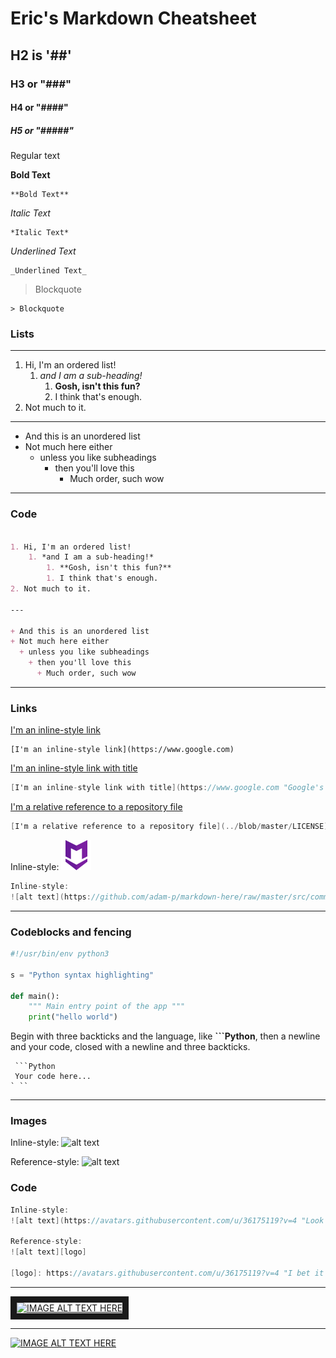 # Eric's Markdown Cheatsheet

## H2 is '##'

### H3 or "###"

#### H4 or "####"

##### H5 or "#####"

Regular text

**Bold Text**

```
**Bold Text**
```

*Italic Text*

```
*Italic Text*
```

_Underlined Text_

```
_Underlined Text_
```

> Blockquote

```
> Blockquote
```

### Lists

---

1. Hi, I'm an ordered list!  
    1. *and I am a sub-heading!*  
        1. **Gosh, isn't this fun?**  
        1. I think that's enough.
2. Not much to it.

---

+ And this is an unordered list
+ Not much here either  
  + unless you like subheadings  
    + then you'll love this  
      + Much order, such wow

---

### Code

```Markdown

1. Hi, I'm an ordered list!  
    1. *and I am a sub-heading!*  
        1. **Gosh, isn't this fun?**  
        1. I think that's enough.
2. Not much to it.

---

+ And this is an unordered list
+ Not much here either  
  + unless you like subheadings  
    + then you'll love this  
      + Much order, such wow

```

---

### Links

[I'm an inline-style link](https://www.google.com)

```
[I'm an inline-style link](https://www.google.com)
```

[I'm an inline-style link with title](https://www.google.com "Google's Homepage")

```cs
[I'm an inline-style link with title](https://www.google.com "Google's Homepage")
```

[I'm a relative reference to a repository file](../blob/master/LICENSE)

```cs
[I'm a relative reference to a repository file](../blob/master/LICENSE)
```

Inline-style:
![alt text](https://github.com/adam-p/markdown-here/raw/master/src/common/images/icon48.png "Logo Title Text 1")

```cs
Inline-style:
![alt text](https://github.com/adam-p/markdown-here/raw/master/src/common/images/icon48.png "Logo Title Text 1")
```

---

### Codeblocks and fencing

```python
#!/usr/bin/env python3

s = "Python syntax highlighting"

def main():
    """ Main entry point of the app """
    print("hello world")
```

Begin with three backticks and the language, like **```Python**,
then a newline and your code, closed with a newline and three backticks.

```
 ```Python
 Your code here...
` ``
 ```

---

### Images

Inline-style:
![alt text](https://avatars.githubusercontent.com/u/36175119?v=4 "Look at the head on that man!")

Reference-style:
![alt text][logo]

[logo]: https://avatars.githubusercontent.com/u/36175119?v=4 "I bet it has its own gravity!"

### Code

```CS
Inline-style:
![alt text](https://avatars.githubusercontent.com/u/36175119?v=4 "Look at the head on that man!")

Reference-style: 
![alt text][logo]

[logo]: https://avatars.githubusercontent.com/u/36175119?v=4 "I bet it has its own gravity!"
```
---
<a href="https://www.youtube.com/watch?v=3R_xcHwdixY
" target="_blank"><img src="https://www.youtube.com/watch?v=3R_xcHwdixY/0.jpg" 
alt="IMAGE ALT TEXT HERE" width="240" height="180" border="10" /></a>

---

[![IMAGE ALT TEXT HERE](https://www.youtube.com/watch?v=qfVo0GylTic)](https://www.youtube.com/watch?v=qfVo0GylTic)



